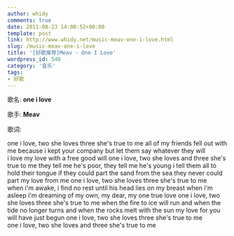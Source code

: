 ```yaml
---
author: whidy
comments: true
date: 2011-08-23 14:00:52+00:00
template: post
link: http://www.whidy.net/music-meav-one-i-love.html
slug: /music-meav-one-i-love
title: '[好歌推荐]Meav - One I Love'
wordpress_id: 548
category: '音乐'
tags:
- 好歌
---
```


歌名: **one i love**

歌手: **Meav**

歌词:

one i love, two she loves
three she's true to me
all of my friends fell out with me
because i kept your company
but let them say whatever they will
i love my love with a free good will
one i love, two she loves
and three she's true to me
they tell me he's poor, they tell me he's young
i tell them all to hold their tongue
if they could part the sand from the sea
they never could part my love from me
one i love, two she loves
three she's true to me
when i'm awake, i find no rest
until his head lies on my breast
when i'm asleep i'm dreaming of
my own, my dear, my one true love
one i love, two she loves
three she's true to me
when the fire to ice will run
and when the tide no longer turns
and when the rocks melt with the sun
my love for you will have just begun
one i love, two she loves
three she's true to me
one i love, two she loves
and three she's true to me


